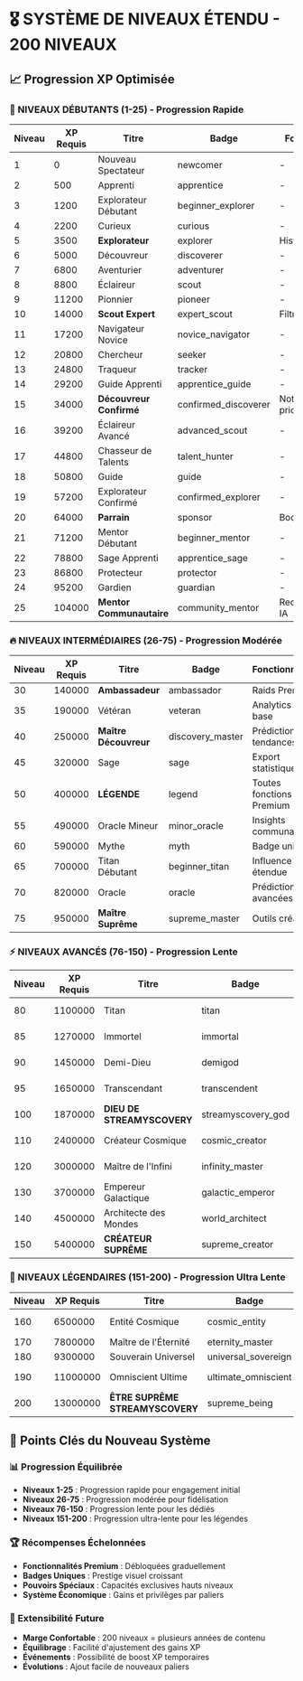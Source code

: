 # 🎖️ SYSTÈME DE NIVEAUX ÉTENDU - 200 NIVEAUX

## 📈 Progression XP Optimisée

### 🌱 NIVEAUX DÉBUTANTS (1-25) - Progression Rapide
| Niveau | XP Requis | Titre | Badge | Fonctionnalités |
|---|---|---|---|---|
| 1 | 0 | Nouveau Spectateur | newcomer | - |
| 2 | 500 | Apprenti | apprentice | - |
| 3 | 1200 | Explorateur Débutant | beginner_explorer | - |
| 4 | 2200 | Curieux | curious | - |
| 5 | 3500 | **Explorateur** | explorer | Historique étendu |
| 6 | 5000 | Découvreur | discoverer | - |
| 7 | 6800 | Aventurier | adventurer | - |
| 8 | 8800 | Éclaireur | scout | - |
| 9 | 11200 | Pionnier | pioneer | - |
| 10 | 14000 | **Scout Expert** | expert_scout | Filtres avancés |
| 11 | 17200 | Navigateur Novice | novice_navigator | - |
| 12 | 20800 | Chercheur | seeker | - |
| 13 | 24800 | Traqueur | tracker | - |
| 14 | 29200 | Guide Apprenti | apprentice_guide | - |
| 15 | 34000 | **Découvreur Confirmé** | confirmed_discoverer | Notifications prioritaires |
| 16 | 39200 | Éclaireur Avancé | advanced_scout | - |
| 17 | 44800 | Chasseur de Talents | talent_hunter | - |
| 18 | 50800 | Guide | guide | - |
| 19 | 57200 | Explorateur Confirmé | confirmed_explorer | - |
| 20 | 64000 | **Parrain** | sponsor | Boost Gratuit +1 |
| 21 | 71200 | Mentor Débutant | beginner_mentor | - |
| 22 | 78800 | Sage Apprenti | apprentice_sage | - |
| 23 | 86800 | Protecteur | protector | - |
| 24 | 95200 | Gardien | guardian | - |
| 25 | 104000 | **Mentor Communautaire** | community_mentor | Recommandations IA |

### 🔥 NIVEAUX INTERMÉDIAIRES (26-75) - Progression Modérée
| Niveau | XP Requis | Titre | Badge | Fonctionnalités |
|---|---|---|---|---|
| 30 | 140000 | **Ambassadeur** | ambassador | Raids Premium |
| 35 | 190000 | Vétéran | veteran | Analytics de base |
| 40 | 250000 | **Maître Découvreur** | discovery_master | Prédictions tendances |
| 45 | 320000 | Sage | sage | Export statistiques |
| 50 | 400000 | **LÉGENDE** | legend | Toutes fonctions Premium |
| 55 | 490000 | Oracle Mineur | minor_oracle | Insights communauté |
| 60 | 590000 | Mythe | myth | Badge unique |
| 65 | 700000 | Titan Débutant | beginner_titan | Influence étendue |
| 70 | 820000 | Oracle | oracle | Prédictions avancées |
| 75 | 950000 | **Maître Suprême** | supreme_master | Outils création |

### ⚡ NIVEAUX AVANCÉS (76-150) - Progression Lente
| Niveau | XP Requis | Titre | Badge | Fonctionnalités |
|---|---|---|---|---|
| 80 | 1100000 | Titan | titan | Influence maximale |
| 85 | 1270000 | Immortel | immortal | Statut permanent |
| 90 | 1450000 | Demi-Dieu | demigod | Pouvoirs spéciaux |
| 95 | 1650000 | Transcendant | transcendent | Réalité augmentée |
| 100 | 1870000 | **DIEU DE STREAMYSCOVERY** | streamyscovery_god | Omnipotence niveau 1 |
| 110 | 2400000 | Créateur Cosmique | cosmic_creator | Univers personnel |
| 120 | 3000000 | Maître de l'Infini | infinity_master | Contrôle temporel |
| 130 | 3700000 | Empereur Galactique | galactic_emperor | Domination totale |
| 140 | 4500000 | Architecte des Mondes | world_architect | Création de réalités |
| 150 | 5400000 | **CRÉATEUR SUPRÊME** | supreme_creator | Omnipotence niveau 2 |

### 🌟 NIVEAUX LÉGENDAIRES (151-200) - Progression Ultra Lente
| Niveau | XP Requis | Titre | Badge | Fonctionnalités |
|---|---|---|---|---|
| 160 | 6500000 | Entité Cosmique | cosmic_entity | Existence transcendée |
| 170 | 7800000 | Maître de l'Éternité | eternity_master | Temps infini |
| 180 | 9300000 | Souverain Universel | universal_sovereign | Règne absolu |
| 190 | 11000000 | Omniscient Ultime | ultimate_omniscient | Connaissance totale |
| 200 | 13000000 | **ÊTRE SUPRÊME STREAMYSCOVERY** | supreme_being | Transcendance absolue |

## 🎯 Points Clés du Nouveau Système

### 📊 Progression Équilibrée
- **Niveaux 1-25** : Progression rapide pour engagement initial
- **Niveaux 26-75** : Progression modérée pour fidélisation
- **Niveaux 76-150** : Progression lente pour les dédiés
- **Niveaux 151-200** : Progression ultra-lente pour les légendes

### 🏆 Récompenses Échelonnées
- **Fonctionnalités Premium** : Débloquées graduellement
- **Badges Uniques** : Prestige visuel croissant
- **Pouvoirs Spéciaux** : Capacités exclusives hauts niveaux
- **Système Économique** : Gains et privilèges par paliers

### 🔮 Extensibilité Future
- **Marge Confortable** : 200 niveaux = plusieurs années de contenu
- **Équilibrage** : Facilité d'ajustement des gains XP
- **Événements** : Possibilité de boost XP temporaires
- **Évolutions** : Ajout facile de nouveaux paliers
